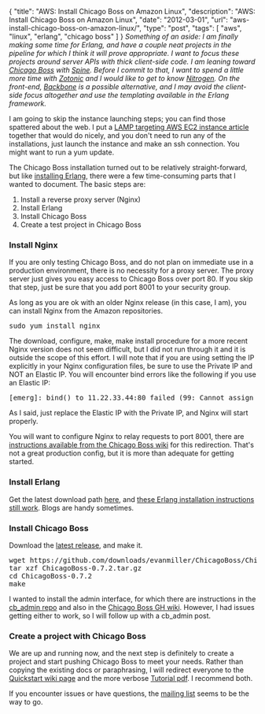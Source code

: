 {
  "title": "AWS: Install Chicago Boss on Amazon Linux",
  "description": "AWS: Install Chicago Boss on Amazon Linux",
  "date": "2012-03-01",
  "url": "aws-install-chicago-boss-on-amazon-linux/",
  "type": "post",
  "tags": [
    "aws",
    "linux",
    "erlang",
    "chicago boss"
  ]
}
_Something of an aside: I am finally making some time for Erlang, and have a couple neat projects in the pipeline for which I think it will prove appropriate. I want to focus these projects around server APIs with thick client-side code. I am leaning toward [Chicago Boss](http://chicagoboss.org/) with [Spine](http://spinejs.com/). Before I commit to that, I want to spend a little more time with [Zotonic](http://zotonic.com/) and I would like to get to know [Nitrogen](http://nitrogenproject.com/). On the front-end, [Backbone](http://backbonejs.org/) is a possible alternative, and I may avoid the client-side focus altogether and use the templating available in the Erlang framework._

I am going to skip the instance launching steps; you can find those spattered about the web. I put a [LAMP targeting AWS EC2 instance article](http://imperialwicket.com/aws-building-a-lamp-instance) together that would do nicely, and you don't need to run any of the installations, just launch the instance and make an ssh connection. You might want to run a yum update.

The Chicago Boss installation turned out to be relatively straight-forward, but like [installing Erlang](http://imperialwicket.com/aws-install-erlang-otp-on-amazon-linux), there were a few time-consuming parts that I wanted to document. The basic steps are:

1.  Install a reverse proxy server (Nginx)
2.  Install Erlang
3.  Install Chicago Boss
4.  Create a test project in Chicago Boss

### Install Nginx

If you are only testing Chicago Boss, and do not plan on immediate use in a production environment, there is no necessity for a proxy server. The proxy server just gives you easy access to Chicago Boss over port 80\. If you skip  that step, just be sure that you add port 8001 to your security group.

As long as you are ok with an older Nginx release (in this case, I am), you can install Nginx from the Amazon repositories.

<pre>
sudo yum install nginx
</pre>

The download, configure, make, make install procedure for a more recent Nginx version does not seem difficult, but I did not run through it and it is outside the scope of this effort. I will note that if you are using setting the IP explicitly in your Nginx configuration files, be sure to use the Private IP and NOT an Elastic IP. You will encounter bind errors like the following if you use an Elastic IP:

<pre>
[emerg]: bind() to 11.22.33.44:80 failed (99: Cannot assign requested address)
</pre>

As I said, just replace the Elastic IP with the Private IP, and Nginx will start properly.

You will want to configure Nginx to relay requests to port 8001, there are [instructions available from the Chicago Boss wiki](https://github.com/evanmiller/ChicagoBoss/wiki/Deploy) for this redirection. That's not a great production config, but it is more than adequate for getting started.

### Install Erlang

Get the latest download path [here](http://www.erlang.org/download.html), and [these Erlang installation instructions still work](http://imperialwicket.com/aws-install-erlang-otp-on-amazon-linux). Blogs are handy sometimes.

### Install Chicago Boss

Download the [latest release](https://github.com/evanmiller/ChicagoBoss/downloads), and make it.

<pre>
wget https://github.com/downloads/evanmiller/ChicagoBoss/ChicagoBoss-0.7.2.tar.gz
tar xzf ChicagoBoss-0.7.2.tar.gz
cd ChicagoBoss-0.7.2
make
</pre>

I wanted to install the admin interface, for which there are instructions in the [cb_admin repo](https://github.com/evanmiller/cb_admin) and also in the [Chicago Boss GH wiki](https://github.com/evanmiller/ChicagoBoss/wiki/Admin-interface). However, I had issues getting either to work, so I will follow up with a cb_admin post.

### Create a project with Chicago Boss

We are up and running now, and the next step is definitely to create a project and start pushing Chicago Boss to meet your needs. Rather than copying the existing docs or paraphrasing, I will redirect everyone to the  [Quickstart wiki page](https://github.com/evanmiller/ChicagoBoss/wiki/Quickstart) and the more verbose [Tutorial pdf](http://chicagoboss.org/tutorial.pdf). I recommend both.

If you encounter issues or have questions, the [mailing list](http://groups.google.com/group/chicagoboss) seems to be the way to go.
